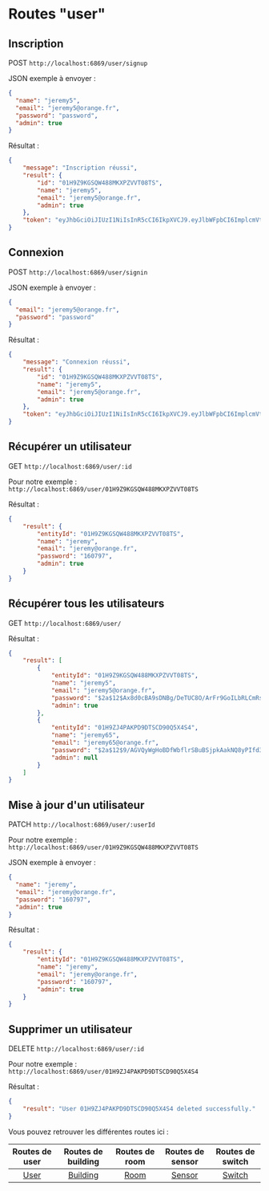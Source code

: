 # Routes "user"

## Inscription

POST ``http://localhost:6869/user/signup``

JSON exemple à envoyer :

```JSON
{
  "name": "jeremy5",
  "email": "jeremy5@orange.fr",
  "password": "password",
  "admin": true
}
```

Résultat : 

```JSON
{
    "message": "Inscription réussi",
    "result": {
        "id": "01H9Z9KGSQW488MKXPZVVT08TS",
        "name": "jeremy5",
        "email": "jeremy5@orange.fr",
        "admin": true
    },
    "token": "eyJhbGciOiJIUzI1NiIsInR5cCI6IkpXVCJ9.eyJlbWFpbCI6ImplcmVteTVAb3JhbmdlLmZyIiwiaWQiOiIwMUg5WjlLR1NRVzQ4OE1LWFBaVlZUMDhUUyIsImlhdCI6MTY5NDM0MTEyMCwiZXhwIjoxNzAyMTE3MTIwfQ.RTtoBqAXPftWvVN41Z9JN3tya5B9Yb41DowDyXen5Js"
}
```

## Connexion

POST ``http://localhost:6869/user/signin``

JSON exemple à envoyer :

```JSON
{
  "email": "jeremy5@orange.fr",
  "password": "password"
}
```

Résultat : 

```JSON
{
    "message": "Connexion réussi",
    "result": {
        "id": "01H9Z9KGSQW488MKXPZVVT08TS",
        "name": "jeremy5",
        "email": "jeremy5@orange.fr",
        "admin": true
    },
    "token": "eyJhbGciOiJIUzI1NiIsInR5cCI6IkpXVCJ9.eyJlbWFpbCI6ImplcmVteTVAb3JhbmdlLmZyIiwiaWQiOiIwMUg5WjlLR1NRVzQ4OE1LWFBaVlZUMDhUUyIsImlhdCI6MTY5NDM0OTk0MywiZXhwIjoxNzAyMTI1OTQzfQ.fHUPi_TXjUK3oau2yolXL4nmLp4xbM4-ntBsQg6XKJo"
}
```
## Récupérer un utilisateur

GET ``http://localhost:6869/user/:id``

Pour notre exemple : ``http://localhost:6869/user/01H9Z9KGSQW488MKXPZVVT08TS``

Résultat :

```JSON
{
    "result": {
        "entityId": "01H9Z9KGSQW488MKXPZVVT08TS",
        "name": "jeremy",
        "email": "jeremy@orange.fr",
        "password": "160797",
        "admin": true
    }
}
```

## Récupérer tous les utilisateurs

GET ``http://localhost:6869/user/``

Résultat : 

```JSON
{
    "result": [
        {
            "entityId": "01H9Z9KGSQW488MKXPZVVT08TS",
            "name": "jeremy5",
            "email": "jeremy5@orange.fr",
            "password": "$2a$12$Ax8d0cBA9sDNBg/DeTUC8O/ArFr9GoILbRLCmRs27CO3sMpikuwwK",
            "admin": true
        },
        {
            "entityId": "01H9ZJ4PAKPD9DTSCD90Q5X4S4",
            "name": "jeremy65",
            "email": "jeremy65@orange.fr",
            "password": "$2a$12$9/AGVQyWgHoBDfWbflrSBuBSjpkAakNQ8yPIfd3/zSaN7IUytkfzG",
            "admin": null
        }
    ]
}
```

## Mise à jour d'un utilisateur

PATCH ``http://localhost:6869/user/:userId``

Pour notre exemple : ```http://localhost:6869/user/01H9Z9KGSQW488MKXPZVVT08TS```

JSON exemple à envoyer :

```JSON
{
  "name": "jeremy",
  "email": "jeremy@orange.fr",
  "password": "160797",
  "admin": true
}
```

Résultat : 

```JSON
{
    "result": {
        "entityId": "01H9Z9KGSQW488MKXPZVVT08TS",
        "name": "jeremy",
        "email": "jeremy@orange.fr",
        "password": "160797",
        "admin": true
    }
}
```

## Supprimer un utilisateur

DELETE ```http://localhost:6869/user/:id```

Pour notre exemple : ```http://localhost:6869/user/01H9ZJ4PAKPD9DTSCD90Q5X4S4```

Résultat : 

```JSON
{
    "result": "User 01H9ZJ4PAKPD9DTSCD90Q5X4S4 deleted successfully."
}
```

Vous pouvez retrouver les différentes routes ici :

| Routes de user | Routes de building | Routes de room | Routes de sensor | Routes de switch |
| :---:| :---:    | :---:| :---:  | :---:  |
| [User](user/README.md) | [Building](building/README.md) | [Room](room/README.md) | [Sensor](sensor/README.md) | [Switch](switch/README.md) |